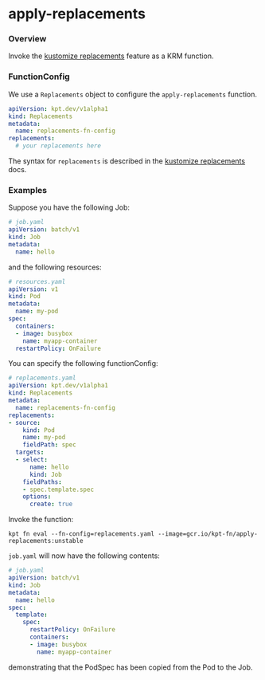 # apply-replacements

### Overview

<!--mdtogo:Short-->

Invoke the [kustomize replacements] feature as a KRM function. 

<!--mdtogo-->

### FunctionConfig

<!--mdtogo:Long-->

We use a `Replacements` object to configure the `apply-replacements` function. 

```yaml
apiVersion: kpt.dev/v1alpha1
kind: Replacements
metadata:
  name: replacements-fn-config
replacements:
  # your replacements here
```

The syntax for `replacements` is described in the [kustomize replacements] docs. 

<!--mdtogo-->

### Examples

<!--mdtogo:Examples-->

Suppose you have the following Job:

```yaml
# job.yaml
apiVersion: batch/v1
kind: Job
metadata:
  name: hello
```

and the following resources:

```yaml
# resources.yaml
apiVersion: v1
kind: Pod
metadata:
  name: my-pod
spec:
  containers:
  - image: busybox
    name: myapp-container
  restartPolicy: OnFailure
```

You can specify the following functionConfig:

```yaml
# replacements.yaml
apiVersion: kpt.dev/v1alpha1
kind: Replacements
metadata:
  name: replacements-fn-config
replacements:
- source: 
    kind: Pod
    name: my-pod
    fieldPath: spec
  targets:
  - select:
      name: hello
      kind: Job
    fieldPaths: 
    - spec.template.spec
    options:
      create: true
```

Invoke the function:

`kpt fn eval --fn-config=replacements.yaml --image=gcr.io/kpt-fn/apply-replacements:unstable`

`job.yaml` will now have the following contents:

```yaml
# job.yaml
apiVersion: batch/v1
kind: Job
metadata:
  name: hello
spec:
  template:
    spec:
      restartPolicy: OnFailure
      containers:
      - image: busybox
        name: myapp-container
```

demonstrating that the PodSpec has been copied from the Pod to the Job. 

<!--mdtogo-->

[kustomize replacements]: https://kubectl.docs.kubernetes.io/references/kustomize/kustomization/replacements/
